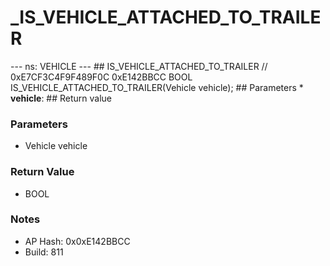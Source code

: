 # _IS_VEHICLE_ATTACHED_TO_TRAILER

--- ns: VEHICLE --- ## IS_VEHICLE_ATTACHED_TO_TRAILER  // 0xE7CF3C4F9F489F0C 0xE142BBCC BOOL IS_VEHICLE_ATTACHED_TO_TRAILER(Vehicle vehicle);  ## Parameters * **vehicle**:  ## Return value

### Parameters
* Vehicle vehicle

### Return Value
* BOOL

### Notes
* AP Hash: 0x0xE142BBCC
* Build: 811

